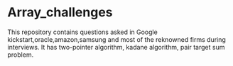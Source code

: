 # Array_challenges

This repository contains questions asked in Google kickstart,oracle,amazon,samsung and most of the reknowned firms during interviews.
It has two-pointer algorithm, kadane algorithm, pair target sum problem.

